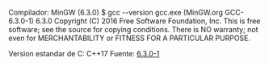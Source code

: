 Compilador: MinGW (6.3.0)
$ gcc --version
gcc.exe (MinGW.org GCC-6.3.0-1) 6.3.0
Copyright (C) 2016 Free Software Foundation, Inc.
This is free software; see the source for copying conditions.  There is NO 
warranty; not even for MERCHANTABILITY or FITNESS FOR A PARTICULAR PURPOSE.

Version estandar de C: C++17
Fuente: [6.3.0-1](https://gcc.gnu.org/projects/cxx-status.html)
